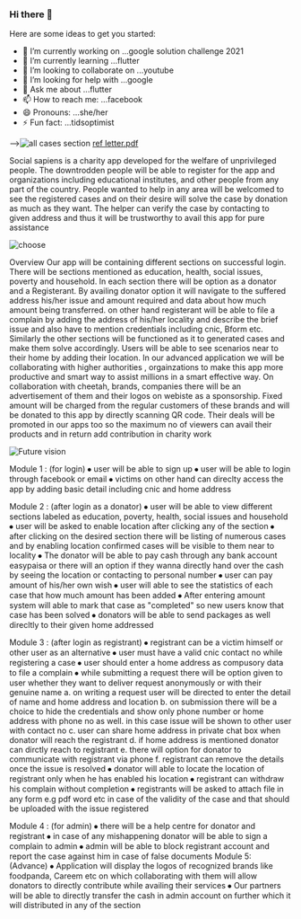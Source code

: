 ### Hi there 👋

Here are some ideas to get you started:

- 🔭 I’m currently working on ...google solution challenge 2021
- 🌱 I’m currently learning ...flutter
- 👯 I’m looking to collaborate on ...youtube
- 🤔 I’m looking for help with ...google
- 💬 Ask me about ...flutter
- 📫 How to reach me: ...facebook
- 😄 Pronouns: ...she/her
- ⚡ Fun fact: ...tidsoptimist


-->![all cases section](https://user-images.githubusercontent.com/60918011/113148394-38ea1700-924b-11eb-858e-447d2bb7f76b.png)
[ref letter.pdf](https://github.com/manahilejaz/manahilejaz/files/6236723/ref.letter.pdf)

Social sapiens is a charity app developed for the welfare of unprivileged people. The downtrodden people will be able to register for the app and organizations including educational institutes, and other people from any part of the country. People wanted to help in any area will be welcomed to see the registered cases and on their desire will solve the case by donation as much as they want. The helper can verify the case by contacting to given address and thus it will be trustworthy to avail this app for pure assistance

![choose](https://user-images.githubusercontent.com/60918011/113148487-528b5e80-924b-11eb-8939-c253f82841f7.JPG)


Overview
Our app will be containing different sections on successful login. There will be sections mentioned as education, health, social issues, poverty and household. In each section there will be option as a donator and  a Registerant. By availing donator option it will navigate to the suffered address his/her issue and amount required and data about how much amount being transferred. on other hand registerant will be able to file a complain by adding the address of his/her locality and describe the brief issue and also have to mention credentials including cnic, Bform etc. Similarly the other sections will be functioned as it to generated cases and make them solve accordingly. Users will be able to see scenarios near to their home by adding their location. 
In our advanced application we will be collaborating with higher authorities , orgainzations to make this app more productive and smart way to assist millions in a smart effective way. On collaboration with cheetah, brands, companies there will be an advertisement of them and their logos on webiste as a sponsorship. Fixed amount will be charged from the regular customers of these brands and will be donated to this app by directly scanning QR code. Their deals will be promoted in our apps too so the maximum no of viewers can avail their products and in return add contribution in charity work
 
 ![Future vision](https://user-images.githubusercontent.com/60918011/113148469-4c957d80-924b-11eb-9790-c3e75a1ec00d.png)


Module 1 :
(for login)
⦁	user will be able to sign up 
⦁	user will be able to login through facebook or email
⦁	victims on other hand can direclty access the app by adding basic detail including cnic and home address


Module 2 :
(after login as a donator)
⦁	user will be able to view different sections labeled as education, poverty, health, social issues and household
⦁	user will be asked to enable location after clicking any of the section
⦁	after clicking on the desired section there will be listing of numerous cases and by enabling location confirmed cases will be visible to them near to locality
⦁	The donator will be able to pay cash through any bank account easypaisa or there will an option if they wanna directly hand over the cash by seeing the location or contacting to personal number
⦁	user can pay amount of his/her own wish
⦁	user will able to see the statistics of each case that how much amount has been added
⦁	After entering amount system will able to mark that case as "completed" so new users know that case has been solved
⦁	donators will be able to send packages as well direcltly to their given home addressed


Module 3 :
(after login as registrant)
⦁	registrant can be a victim himself or other user as an alternative
⦁	user must have a valid cnic contact no while registering a case
⦁	user should enter a home address as compusory data to file a complain
⦁	while submitting a request there will be option given to user whether they want to deliver request anonymously or with their genuine name
a.	on writing a request user will be directed to enter the detail of name and home address and location
b.	on submission there will be a choice to hide the credentials and show only phone number or home address with phone no as well. in this case issue will be shown to other user with contact no
c.	user can share home address in private chat box when donator will reach the registrant
d.	if home address is mentioned donator can dirctly reach to registrant
e.	there will option for donator to communicate with registrant via phone 
f.	registrant can remove the details once the issue is resolved
⦁	donator will able to locate the location of registrant only when he has enabled his location
⦁	registrant can withdraw his complain without completion
⦁	registrants will be asked to attach file in any form e.g pdf word etc in case of the validity of the case and that should be uploaded with the issue registered


Module 4 :
(for admin)
⦁	there will be a help centre for donator and registrant
⦁	in case of any mishappening donator will be able to sign a complain to admin
⦁	admin will be able to block registrant account and report the case against him in case of false documents
Module 5:
(Advance)
⦁	Application will display the logos of recognized brands like foodpanda, Careem etc on which collaborating with them will allow donators to directly contribute while availing their services
⦁	Our partners will be able to directly transfer the cash in admin account on further which it will distributed in any of the section
